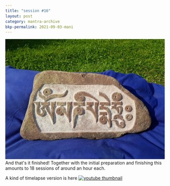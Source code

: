 ```yaml
---
title: "session #16"
layout: post
category: mantra-archive
bkp-permalink: 2021-09-03-mani
---
```


![stone19](/assets/images/mani/mani10/stone19.jpg)
And that's it finished! Together with the initial preparation and finishing this amounts to 18 sessions of around an hour each.

A kind of timelapse version is here
<a href="https://youtu.be/0Fnk-0gtSHM">
    <img src="https://img.youtube.com/vi/0Fnk-0gtSHM/0.jpg" alt="youtube thumbnail" />
</a>

